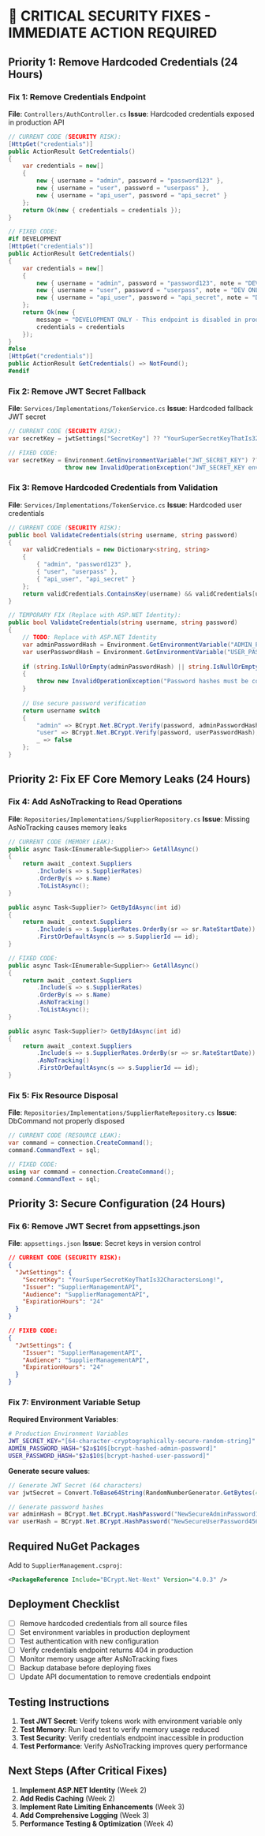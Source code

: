 # 🚨 CRITICAL SECURITY FIXES - IMMEDIATE ACTION REQUIRED

## Priority 1: Remove Hardcoded Credentials (24 Hours)

### Fix 1: Remove Credentials Endpoint
**File**: `Controllers/AuthController.cs`
**Issue**: Hardcoded credentials exposed in production API

```csharp
// CURRENT CODE (SECURITY RISK):
[HttpGet("credentials")]
public ActionResult GetCredentials()
{
    var credentials = new[]
    {
        new { username = "admin", password = "password123" },
        new { username = "user", password = "userpass" },
        new { username = "api_user", password = "api_secret" }
    };
    return Ok(new { credentials = credentials });
}

// FIXED CODE:
#if DEVELOPMENT
[HttpGet("credentials")]
public ActionResult GetCredentials()
{
    var credentials = new[]
    {
        new { username = "admin", password = "password123", note = "DEV ONLY" },
        new { username = "user", password = "userpass", note = "DEV ONLY" },
        new { username = "api_user", password = "api_secret", note = "DEV ONLY" }
    };
    return Ok(new { 
        message = "DEVELOPMENT ONLY - This endpoint is disabled in production",
        credentials = credentials 
    });
}
#else
[HttpGet("credentials")]
public ActionResult GetCredentials() => NotFound();
#endif
```

### Fix 2: Remove JWT Secret Fallback
**File**: `Services/Implementations/TokenService.cs`
**Issue**: Hardcoded fallback JWT secret

```csharp
// CURRENT CODE (SECURITY RISK):
var secretKey = jwtSettings["SecretKey"] ?? "YourSuperSecretKeyThatIs32CharactersLong!";

// FIXED CODE:
var secretKey = Environment.GetEnvironmentVariable("JWT_SECRET_KEY") ?? 
                throw new InvalidOperationException("JWT_SECRET_KEY environment variable is required");
```

### Fix 3: Remove Hardcoded Credentials from Validation
**File**: `Services/Implementations/TokenService.cs`
**Issue**: Hardcoded user credentials

```csharp
// CURRENT CODE (SECURITY RISK):
public bool ValidateCredentials(string username, string password)
{
    var validCredentials = new Dictionary<string, string>
    {
        { "admin", "password123" },
        { "user", "userpass" },
        { "api_user", "api_secret" }
    };
    return validCredentials.ContainsKey(username) && validCredentials[username] == password;
}

// TEMPORARY FIX (Replace with ASP.NET Identity):
public bool ValidateCredentials(string username, string password)
{
    // TODO: Replace with ASP.NET Identity
    var adminPasswordHash = Environment.GetEnvironmentVariable("ADMIN_PASSWORD_HASH");
    var userPasswordHash = Environment.GetEnvironmentVariable("USER_PASSWORD_HASH");
    
    if (string.IsNullOrEmpty(adminPasswordHash) || string.IsNullOrEmpty(userPasswordHash))
    {
        throw new InvalidOperationException("Password hashes must be configured in environment variables");
    }
    
    // Use secure password verification
    return username switch
    {
        "admin" => BCrypt.Net.BCrypt.Verify(password, adminPasswordHash),
        "user" => BCrypt.Net.BCrypt.Verify(password, userPasswordHash),
        _ => false
    };
}
```

## Priority 2: Fix EF Core Memory Leaks (24 Hours)

### Fix 4: Add AsNoTracking to Read Operations
**File**: `Repositories/Implementations/SupplierRepository.cs`
**Issue**: Missing AsNoTracking causes memory leaks

```csharp
// CURRENT CODE (MEMORY LEAK):
public async Task<IEnumerable<Supplier>> GetAllAsync()
{
    return await _context.Suppliers
        .Include(s => s.SupplierRates)
        .OrderBy(s => s.Name)
        .ToListAsync();
}

public async Task<Supplier?> GetByIdAsync(int id)
{
    return await _context.Suppliers
        .Include(s => s.SupplierRates.OrderBy(sr => sr.RateStartDate))
        .FirstOrDefaultAsync(s => s.SupplierId == id);
}

// FIXED CODE:
public async Task<IEnumerable<Supplier>> GetAllAsync()
{
    return await _context.Suppliers
        .Include(s => s.SupplierRates)
        .OrderBy(s => s.Name)
        .AsNoTracking()
        .ToListAsync();
}

public async Task<Supplier?> GetByIdAsync(int id)
{
    return await _context.Suppliers
        .Include(s => s.SupplierRates.OrderBy(sr => sr.RateStartDate))
        .AsNoTracking()
        .FirstOrDefaultAsync(s => s.SupplierId == id);
}
```

### Fix 5: Fix Resource Disposal
**File**: `Repositories/Implementations/SupplierRateRepository.cs`
**Issue**: DbCommand not properly disposed

```csharp
// CURRENT CODE (RESOURCE LEAK):
var command = connection.CreateCommand();
command.CommandText = sql;

// FIXED CODE:
using var command = connection.CreateCommand();
command.CommandText = sql;
```

## Priority 3: Secure Configuration (24 Hours)

### Fix 6: Remove JWT Secret from appsettings.json
**File**: `appsettings.json`
**Issue**: Secret keys in version control

```json
// CURRENT CODE (SECURITY RISK):
{
  "JwtSettings": {
    "SecretKey": "YourSuperSecretKeyThatIs32CharactersLong!",
    "Issuer": "SupplierManagementAPI",
    "Audience": "SupplierManagementAPI",
    "ExpirationHours": "24"
  }
}

// FIXED CODE:
{
  "JwtSettings": {
    "Issuer": "SupplierManagementAPI",
    "Audience": "SupplierManagementAPI",
    "ExpirationHours": "24"
  }
}
```

### Fix 7: Environment Variable Setup
**Required Environment Variables**:

```bash
# Production Environment Variables
JWT_SECRET_KEY="[64-character-cryptographically-secure-random-string]"
ADMIN_PASSWORD_HASH="$2a$10$[bcrypt-hashed-admin-password]"
USER_PASSWORD_HASH="$2a$10$[bcrypt-hashed-user-password]"
```

**Generate secure values**:
```csharp
// Generate JWT Secret (64 characters)
var jwtSecret = Convert.ToBase64String(RandomNumberGenerator.GetBytes(48));

// Generate password hashes
var adminHash = BCrypt.Net.BCrypt.HashPassword("NewSecureAdminPassword123!");
var userHash = BCrypt.Net.BCrypt.HashPassword("NewSecureUserPassword456!");
```

## Required NuGet Packages

Add to `SupplierManagement.csproj`:
```xml
<PackageReference Include="BCrypt.Net-Next" Version="4.0.3" />
```

## Deployment Checklist

- [ ] Remove hardcoded credentials from all source files
- [ ] Set environment variables in production deployment
- [ ] Test authentication with new configuration
- [ ] Verify credentials endpoint returns 404 in production
- [ ] Monitor memory usage after AsNoTracking fixes
- [ ] Backup database before deploying fixes
- [ ] Update API documentation to remove credentials endpoint

## Testing Instructions

1. **Test JWT Secret**: Verify tokens work with environment variable only
2. **Test Memory**: Run load test to verify memory usage reduced
3. **Test Security**: Verify credentials endpoint inaccessible in production
4. **Test Performance**: Verify AsNoTracking improves query performance

## Next Steps (After Critical Fixes)

1. **Implement ASP.NET Identity** (Week 2)
2. **Add Redis Caching** (Week 2)
3. **Implement Rate Limiting Enhancements** (Week 3)
4. **Add Comprehensive Logging** (Week 3)
5. **Performance Testing & Optimization** (Week 4)
